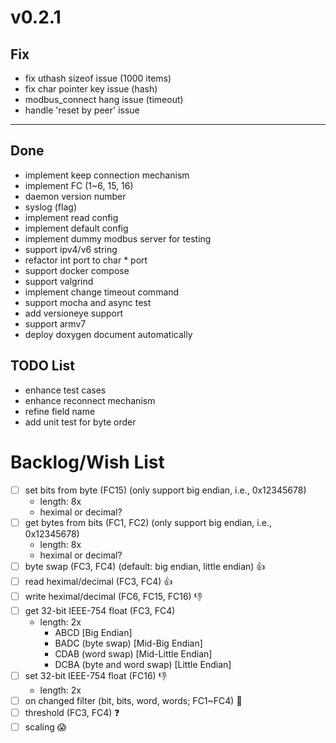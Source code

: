 # v0.2.1

## Fix
- fix uthash sizeof issue (1000 items)
- fix char pointer key issue (hash)
- modbus_connect hang issue (timeout)
- handle 'reset by peer' issue 

---

## Done
- implement keep connection mechanism 
- implement FC (1~6, 15, 16)
- daemon version number
- syslog (flag)
- implement read config
- implement default config
- implement dummy modbus server for testing
- support ipv4/v6 string
- refactor int port to char * port
- support docker compose
- support valgrind
- implement change timeout command
- support mocha and async test
- add versioneye support
- support armv7
- deploy doxygen document automatically

## TODO List
- enhance test cases
- enhance reconnect mechanism
- refine field name
- add unit test for byte order

# Backlog/Wish List
- [ ] set bits from byte (FC15) (only support big endian, i.e., 0x12345678)
    - length: 8x
    - heximal or decimal?
- [ ] get bytes from bits (FC1, FC2) (only support big endian, i.e., 0x12345678)
    - length: 8x
    - heximal or decimal?
- [ ] byte swap (FC3, FC4) (default: big endian, little endian) :thumbsup:
- [ ] read heximal/decimal (FC3, FC4) :thumbsup:
- [ ] write heximal/decimal (FC6, FC15, FC16) :thumbsdown:
- [ ] get 32-bit IEEE-754 float (FC3, FC4)
    - length: 2x
        - ABCD [Big Endian]
        - BADC (byte swap) [Mid-Big Endian]
        - CDAB (word swap) [Mid-Little Endian]
        - DCBA (byte and word swap) [Little Endian]
- [ ] set 32-bit IEEE-754 float (FC16) :thumbsdown:
    - length: 2x
- [ ] on changed filter (bit, bits, word, words; FC1~FC4) :clap:
- [ ] threshold (FC3, FC4) :question:
- [ ] scaling :scream: